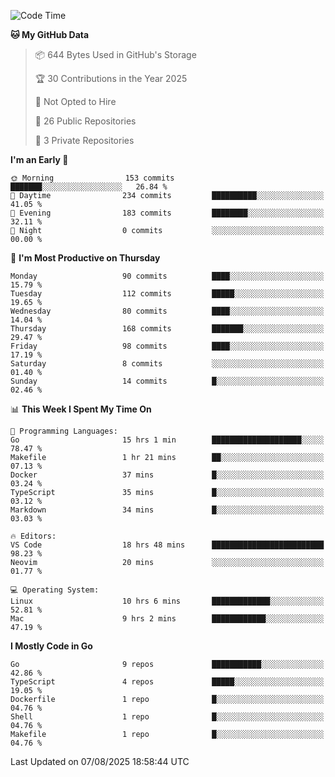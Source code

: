 <!--START_SECTION:waka-->
![Code Time](http://img.shields.io/badge/Code%20Time-1%2C394%20hrs%2035%20mins-blue)

**🐱 My GitHub Data** 

> 📦 644 Bytes Used in GitHub's Storage 
 > 
> 🏆 30 Contributions in the Year 2025
 > 
> 🚫 Not Opted to Hire
 > 
> 📜 26 Public Repositories 
 > 
> 🔑 3 Private Repositories 
 > 
**I'm an Early 🐤** 

```text
🌞 Morning                153 commits         ███████░░░░░░░░░░░░░░░░░░   26.84 % 
🌆 Daytime                234 commits         ██████████░░░░░░░░░░░░░░░   41.05 % 
🌃 Evening                183 commits         ████████░░░░░░░░░░░░░░░░░   32.11 % 
🌙 Night                  0 commits           ░░░░░░░░░░░░░░░░░░░░░░░░░   00.00 % 
```
📅 **I'm Most Productive on Thursday** 

```text
Monday                   90 commits          ████░░░░░░░░░░░░░░░░░░░░░   15.79 % 
Tuesday                  112 commits         █████░░░░░░░░░░░░░░░░░░░░   19.65 % 
Wednesday                80 commits          ████░░░░░░░░░░░░░░░░░░░░░   14.04 % 
Thursday                 168 commits         ███████░░░░░░░░░░░░░░░░░░   29.47 % 
Friday                   98 commits          ████░░░░░░░░░░░░░░░░░░░░░   17.19 % 
Saturday                 8 commits           ░░░░░░░░░░░░░░░░░░░░░░░░░   01.40 % 
Sunday                   14 commits          █░░░░░░░░░░░░░░░░░░░░░░░░   02.46 % 
```


📊 **This Week I Spent My Time On** 

```text
💬 Programming Languages: 
Go                       15 hrs 1 min        ████████████████████░░░░░   78.47 % 
Makefile                 1 hr 21 mins        ██░░░░░░░░░░░░░░░░░░░░░░░   07.13 % 
Docker                   37 mins             █░░░░░░░░░░░░░░░░░░░░░░░░   03.24 % 
TypeScript               35 mins             █░░░░░░░░░░░░░░░░░░░░░░░░   03.12 % 
Markdown                 34 mins             █░░░░░░░░░░░░░░░░░░░░░░░░   03.03 % 

🔥 Editors: 
VS Code                  18 hrs 48 mins      █████████████████████████   98.23 % 
Neovim                   20 mins             ░░░░░░░░░░░░░░░░░░░░░░░░░   01.77 % 

💻 Operating System: 
Linux                    10 hrs 6 mins       █████████████░░░░░░░░░░░░   52.81 % 
Mac                      9 hrs 2 mins        ████████████░░░░░░░░░░░░░   47.19 % 
```

**I Mostly Code in Go** 

```text
Go                       9 repos             ███████████░░░░░░░░░░░░░░   42.86 % 
TypeScript               4 repos             █████░░░░░░░░░░░░░░░░░░░░   19.05 % 
Dockerfile               1 repo              █░░░░░░░░░░░░░░░░░░░░░░░░   04.76 % 
Shell                    1 repo              █░░░░░░░░░░░░░░░░░░░░░░░░   04.76 % 
Makefile                 1 repo              █░░░░░░░░░░░░░░░░░░░░░░░░   04.76 % 
```




 Last Updated on 07/08/2025 18:58:44 UTC
<!--END_SECTION:waka-->
